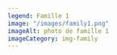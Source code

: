 ```yaml
---
legend: Famille 1
image: "/images/family1.png"
imageAlt: photo de famille 1
imageCategory: img-family
---
```


